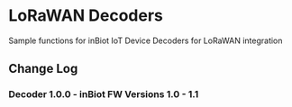 # LoRaWAN Decoders
Sample functions for inBiot IoT Device Decoders for LoRaWAN integration

## Change Log

### Decoder 1.0.0 - inBiot FW Versions 1.0 - 1.1

